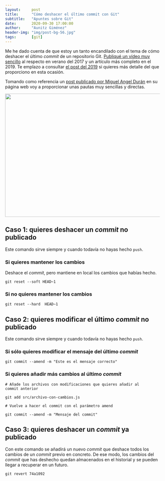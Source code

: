 ```yaml
---
layout:     post
title:      "Cómo deshacer el último commit con Git"
subtitle:   "Apuntes sobre Git"
date:       2020-09-30 17:00:00
author:     "Aunitz Giménez"
header-img: "img/post-bg-56.jpg"
tags:       [git]
---
```


<p>Me he dado cuenta de que estoy un tanto encandilado con el tema de cómo deshacer el último <em>commit</em> de un repositorio Git. <a href="{{ site.baseurl }}{% post_url 2017-07-29-git-como-deshacer-commit %}">Publiqué un vídeo muy sencillo</a> al respecto en verano del 2017 y un artículo más completo en el 2019. Te emplazo a consultar <a href="{{ site.baseurl }}{% post_url 2019-11-16-diferencias-checkout-revert-reset %}">el post del 2019</a> si quieres más detalle del que proporciono en esta ocasión.</p>

<p>Tomando como referencia un <a href="https://midu.dev/como-deshacer-el-ultimo-commit-git" target="_blank" rel="noopener noreferrer">post publicado por Miguel Angel Durán</a> en su página web voy a proporcionar unas pautas muy sencillas y directas.</p>

<p><img src="{{ site.baseurl }}/img/como-deshacer-ultimo-commit-git-01.jpg" loading="lazy" alt="" width="720" height="401"></p>

<h2>Caso 1: quieres deshacer un <em>commit</em> no publicado</h2>

<p>Este comando sirve siempre y cuando todavía no hayas hecho <code>push</code>.</p>

<h3>Si quieres mantener los cambios</h3>

<p>Deshace el <em>commit</em>, pero mantiene en local los cambios que habías hecho.</p>

<code>git reset --soft HEAD~1</code>

<h3>Si no quieres mantener los cambios</h3>

<code>git reset --hard  HEAD~1</code>

<h2>Caso 2: quieres modificar el último <em>commit</em> no publicado</h2>

<p>Este comando sirve siempre y cuando todavía no hayas hecho <code>push</code>.</p>

<h3>Si sólo quieres modificar el mensaje del último <em>commit</em></h3>

<code>git commit --amend -m "Este es el mensaje correcto"</code>

<h3>Si quieres añadir más cambios al último <em>commit</em></h3>

<code># Añade los archivos con modificaciones que quieres añadir al commit anterior</code>

<code>git add src/archivo-con-cambios.js</code>

<code># Vuelve a hacer el commit con el parámetro amend</code>

<code>git commit --amend -m "Mensaje del commit"</code>

<h2>Caso 3: quieres deshacer un <em>commit</em> ya publicado</h2>

<p>Con este comando se añadirá un nuevo <em>commit</em> que deshace todos los cambios de un <em>commit</em> previo en concreto. De ese modo, los cambios del <em>commit</em> que has deshecho quedan almacenados en el historial y se pueden llegar a recuperar en un futuro.</p>

<code>git revert 74a1092</code>
